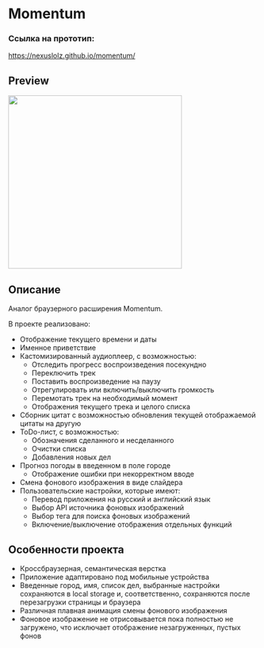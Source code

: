 # Momentum
### Ссылка на прототип:
https://nexuslolz.github.io/momentum/

## Preview

<img src='assets/img/momentum.gif' width='350'>

## Описание

Аналог браузерного расширения Momentum.

В проекте реализовано:
- Отображение текущего времени и даты
- Именное приветствие
- Кастомизированный аудиоплеер, с возможностью:
     - Отследить прогресс воспроизведения посекундно
     - Переключить трек
     - Поставить воспроизведение на паузу
     - Отрегулировать или включить/выключить громкость
     - Перемотать трек на необходимый момент
     - Отображения текущего трека и целого списка
 - Сборник цитат с возможностью обновления текущей отображаемой цитаты на другую
 - ToDo-лист, с возможностью:
      - Обозначения сделанного и несделанного
      - Очистки списка
      - Добавления новых дел
  - Прогноз погоды в введенном в поле городе
      - Отображение ошибки при некорректном вводе
  - Смена фонового изображения в виде слайдера
  - Пользовательские настройки, которые имеют:
      - Перевод приложения на русский и английский язык
      - Выбор API источника фоновых изображений
      - Выбор тега для поиска фоновых изображений
      - Включение/выключение отображения отдельных функций

## Особенности проекта

- Кроссбраузерная, семантическая верстка
- Приложение адаптировано под мобильные устройства
- Введенные город, имя, список дел, выбранные настройки сохраняются в local storage и, соответственно, сохраняются после перезагрузки страницы и браузера
- Различная плавная анимация смены фонового изображения
- Фоновое изображение не отрисовывается пока полностью не загружено, что исключает отображение незагруженных, пустых фонов
